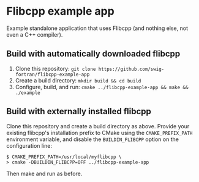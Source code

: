# Flibcpp example app

Example standalone application that uses Flibcpp (and nothing else, not even a
C++ compiler).

## Build with automatically downloaded flibcpp

1. Clone this repository: `git clone https://github.com/swig-fortran/flibcpp-example-app`
2. Create a build directory: `mkdir build && cd build`
3. Configure, build, and run: `cmake ../flibcpp-example-app && make &&
   ./example`

## Build with externally installed flibcpp

Clone this repository and create a build directory as above. Provide your
existing flibcpp's installation prefix to CMake using the `CMAKE_PREFIX_PATH`
environment variable, and disable the `BUILDIN_FLIBCPP` option on the
configuration line:
```console
$ CMAKE_PREFIX_PATH=/usr/local/myflibcpp \
> cmake -DBUILDIN_FLIBCPP=OFF ../flibcpp-example-app
```
Then make and run as before.
